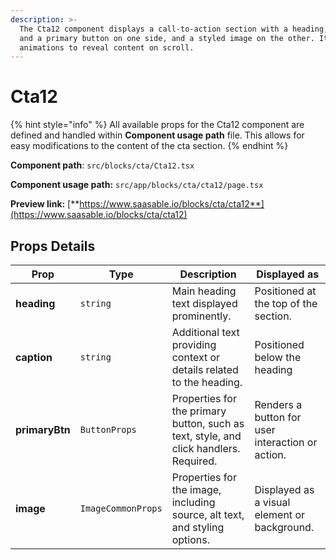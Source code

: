 ```yaml
---
description: >-
  The Cta12 component displays a call-to-action section with a heading, caption,
  and a primary button on one side, and a styled image on the other. It uses
  animations to reveal content on scroll.
---
```


# Cta12

{% hint style="info" %}
All available props for the Cta12 component are defined and handled within **Component usage path** file. This allows for easy modifications to the content of the cta section.
{% endhint %}

**Component path**: `src/blocks/cta/Cta12.tsx`

**Component usage path:**  `src/app/blocks/cta/cta12/page.tsx`

**Preview link:** [**https://www.saasable.io/blocks/cta/cta12**](https://www.saasable.io/blocks/cta/cta12)

## Props Details

| Prop           | Type               | Description                                                                           | Displayed as                                     |
| -------------- | ------------------ | ------------------------------------------------------------------------------------- | ------------------------------------------------ |
| **heading**    | `string`           | Main heading text displayed prominently.                                              | Positioned at the top of the section.            |
| **caption**    | `string`           | Additional text providing context or details related to the heading.                  | Positioned below the heading                     |
| **primaryBtn** | `ButtonProps`      | Properties for the primary button, such as text, style, and click handlers. Required. | Renders a button for user interaction or action. |
| **image**      | `ImageCommonProps` | Properties for the image, including source, alt text, and styling options.            | Displayed as a visual element or background.     |
